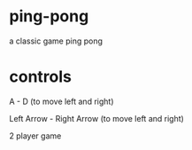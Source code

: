 # ping-pong
a classic game ping pong

# controls

A - D (to move left and right)

Left Arrow - Right Arrow    (to move left and  right)

2 player game
